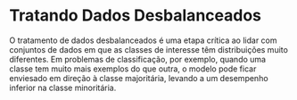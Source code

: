 # Tratando Dados Desbalanceados

O tratamento de dados desbalanceados é uma etapa crítica ao lidar com conjuntos de dados em que as classes de interesse têm distribuições muito diferentes. Em problemas de classificação, por exemplo, quando uma classe tem muito mais exemplos do que outra, o modelo pode ficar enviesado em direção à classe majoritária, levando a um desempenho inferior na classe minoritária.
